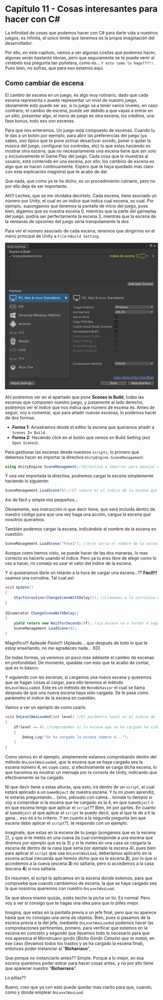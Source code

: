 # Capítulo 11 - Cosas interesantes para hacer con C#

La infinidad de cosas que podemos hacer con C# para darle vida a nuestros juegos, es infinita, el único límite que tenemos es la propia imaginación del desarrollador.

Por ello, en este capítulo, vamos a ver algunas cositas que podemos hacer, algunas serán bastante obvias, pero que seguramente se te puede venir al cerebelo esa pregunta tan puñetera, como es... `Y esto como lo hago???!!`. Pues bien, no sufras, que para eso estamos aquí.

## Como cambiar de escena

El cambio de escena en un juego, es algo muy rutinario, dado que cada escena representa o puede representar un nivel de nuestro juego, obviamente esto puede ser así, si tu juego va a tener varios niveles, en caso contrario, el cambio de escena, puede ser debido a que vayas a entrar en un sitio, presentar algo, el menú de juego es otra escena, los créditos, una fase bonus, todo eso son escenas.

Para que nos enteremos. Un juego está compuesto de escenas. Cuando tu le das a un botón por ejemplo, para abrir las preferencias del juego (ya sabes, eso típico que te pone activar desactivar sonido, poner o quitar la música del juego, configurar los controles, etc) lo que estas haciendo es mostrar otra escena, que no necesariamente una escena tiene que ser solo y exclusivamente el Game Play del juego. Cada cosa que le muestras al usuario, está contenido en una escena, por ello, los cambios de escena es algo que se hacen continuamente. Espero que te haya quedado mas claro con esta explicación magistral que te acabo de dar.

Que nada, que como ya te he dicho, es un procedimiento rutinario, pero no por ello deja de ser importante.

Ah!!! Leches, que se  me olvidaba decírtelo. Cada escena, tiene asociado un número por Unity, el cual es un indice que indica cual escena, es cual. Por ejemplo, supongamos que tenemos la pantalla de inicio del juego, pues bien, digamos que es nuestra escena 0, mientras que la parte del gameplay del juego, podría ser perfectamente la escena 3, mientras que la escena de la ventanas de opciones del juego sería tranquilamente la dos.

Para ver el número asociado de cada escena, tenemos que dirigirnos en el menú principal de Unity a `File`->`Build Setting`. 

![Pantalla Build Setting](../img/11_Build_Setting.png)

Ahí podremos ver en el apartado que pone **Scenes in Build**, todas las escenas que componen nuestro juego, y justamente al lado derecho, podremos ver el indice que nos indica que número de escena es. Antes de seguir, voy a comentar, que para añadir nuevas escenas, lo podemos hacer de dos formas.


* __Forma 1:__ Arrastramos desde el editor la escena que queramos añadir a `Scenes In Build`.
* __Forma 2:__ Haciendo click en el botón que vemos en Build Setting (`Add Open Scenes`).

Para gestionar las escenas desde nuestros `scripts`, lo primero que debemos hacer es importar la directiva `UnityEngine.SceneManagement`.

```c#
using UnityEngine.SceneManagement;//Directiva a importar para manejar escenas
```

Y una vez importada la directiva, podremos cargar la escena simplemente haciendo lo siguiente:

```c#
SceneManagement.LoadScene(0);//El numero es el indice de la escena que queremos cargar.
```

Así de fácil y simple mis pequeños...

Obviamente, esa instrucción ni que decir tiene, que será incluida dentro de nuestro código para que una vez haga una acción, cargue la escena que nosotros queramos.

También podemos cargar la escena, indicándole el nombre de la escena en cuestión:

```c#
SceneManagement.LoadScene("Fase1"); //Este seria el nombre de la escena que fuéramos a cargar
```

Aunque como hemos visto, se puede hacer de las dos maneras, lo mas correcto es hacerlo usando el indice. Pero ya tu eres libre de elegir como lo vas a hacer, mi consejo es usar el valor del indice de la escena.

Y si quisieramos darle un retardo a la hora de cargar una escena...?? __Fácil!!!__ usamos una corrutina. Tal cual así:

```c#
void Update()
{
	StartCoroutine(ChangeSceneWithDelay()); //Llamamos a la corrutina que hace el cambio de escena
}

IEnumerator ChangeSceneWithDelay()
{
	yield return new WaitForSeconds(4f); //La escena va a tardar 4 segundos en cargar
	SceneManagement.LoadScene(0); 
}
```

Magnífico!!! Aplaude Paolo!!! (Aplaude... que después de todo lo que te estoy enseñando, no me agradeces nada...  XD)


De todas formas, ya veremos un poco mas adelante el cambio de escenas en profundidad. De momento, quedate con esto que te acabo de contar, que es lo básico.

Y siguiendo con las escenas, si cargamos una nueva escena y queremos que se hagan cosas al cargar, para ello tenemos el método `OnLevelWasLoaded`. Este es un método de `MonoBehavior` el cual se llama después de que una nueva escena haya sido cargada. Se le pasa como parámetro el indice de la escena en cuestión.

Vamos a ver un ejemplo de como usarlo.

```c#
void OnLevelWasLoaded(int level) //El parámetro level es el indice de la escena que vamos a comprobar que se ha cargado
{
	if(level == 4) //Comprobamos si la escena que se ha cargado ha sido la escena 4
	{
		Debug.Log("Se ha cargado la escena número 4...");
	}
}
```

Como vemos en el ejemplo, simplemente estamos comprobando dentro del método `OnLevelWasLoaded`, que la escena que se haya cargado sea la escena número 4, en cuyo caso, si efectivamente se carga dicha escena, lo que hacemos es mostrar un mensaje por la consola de Unity, indicando que efectivamente se ha cargado.

Ni que decir tiene a estas alturas, que esto, irá dentro de un `script`, el cual estará aplicado a un `GameObject` de nuestra escena. Y tu mi joven aprendiz, te estarás preguntando... (sino, piénsalo con calma... tómate tu tiempo) si voy a comprobar si la escena que he cargado es la 4, en que `GameObject` o en que escena tengo que aplicar el `script`?? Bien, iré por partes. En cuanto al `GameObject` al que aplicar el `script` te puedo decir, que al que te de a ti la gana... eso es a tu criterio. Y en cuanto a la segunda pregunta (en que escena debo aplicar el `script`?), te respondo con un ejemplo. 

Imaginate, que estas en la escena de tu juego (pongamos que es la escena 2), y que si te metes en una cueva (la cual corresponde a una escena que diremos por ejemplo que es la 3) y si te metes en una casa se cargaría la escena de dentro de la casa (que sería por ejemplo la escena 4), pues bien para aplicar el `script` que usa `OnLevelWasLoad`, deberíamos aplicarlo en la escena actual (recuerda que hemos dicho que es la escena __2__), por lo que si accedemos a la cueva (escena __3__) no saltaría, pero si accedemos a la casa (escena __4__) si nos saltaría. 

En resumen, el script lo aplicamos en la escena donde estemos, para que compruebe que cuando cambiemos de escena, la que se haya cargado sea la que nosotros queremos con nuestro `OnLevelWasLoad`.

Se que ahora mismo quizás, estés hecho la picha un lío. Es normal. Pero voy a ver si consigo que te hagas una idea para que lo pilles mejor.

Imagina, que estas en la pantalla previa a un jefe final, pero que no aparece hasta que no consigas una serie de objetos. Bien, pues si pasamos de la escena previa a la del jefe, mediante `OnLevelWasLoaded` podemos hacer las comprobaciones pertinentes, primero, para verificar que estemos en la escena en concreto y segundo que llevamos todo lo necesario para que nos aparezca el Monstruaco gordo (_Bicho Gordo Cansino que te mata_), en ese caso (llevamos todos los trastos y se ha cargado la escena final), entonces poder instanciar al "__Bicharraco__". 

Que porque no instanciarlo antes?? Simple. Porque a lo mejor, en esa escena queremos poder entrar para hacer cosas antes, y no por ello tiene que aparecer nuestro "__Bicharraco__". 

Lo pillas??

Bueno, creo que ya con esto puede quedar mas clarito para que, cuando, como y donde emplear `OnLevelWasLoad`.



